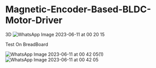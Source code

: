 # Magnetic-Encoder-Based-BLDC-Motor-Driver

3D
![WhatsApp Image 2023-06-11 at 00 20 15](https://github.com/yasinshn/Magnetic-Encoder-Based-BLDC-Motor-Driver/assets/60985286/146f3134-72f5-48da-b323-426da9437ea6)

Test On BreadBoard

![WhatsApp Image 2023-06-11 at 00 42 05(1)](https://github.com/yasinshn/Magnetic-Encoder-Based-BLDC-Motor-Driver/assets/60985286/a0520f4e-5481-41e4-8315-69cf67675237)
![WhatsApp Image 2023-06-11 at 00 42 05](https://github.com/yasinshn/Magnetic-Encoder-Based-BLDC-Motor-Driver/assets/60985286/5b135c86-cf33-451e-b945-d003f44a601d)

